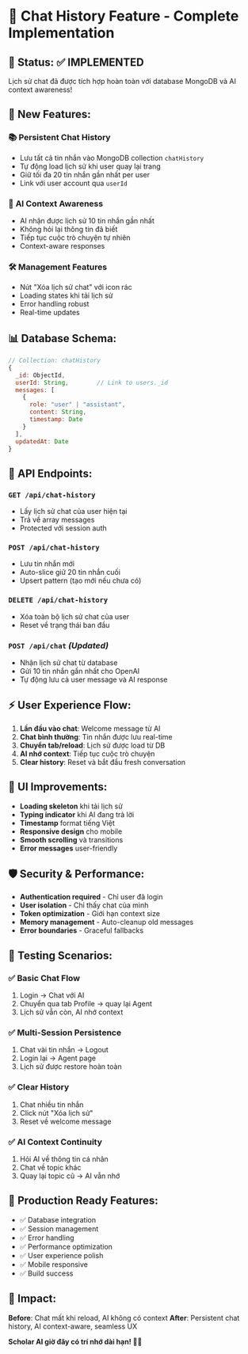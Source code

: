 # 💬 Chat History Feature - Complete Implementation

## 🎯 **Status: ✅ IMPLEMENTED**

Lịch sử chat đã được tích hợp hoàn toàn với database MongoDB và AI context awareness!

## 🚀 **New Features:**

### 📚 **Persistent Chat History**

- Lưu tất cả tin nhắn vào MongoDB collection `chatHistory`
- Tự động load lịch sử khi user quay lại trang
- Giữ tối đa 20 tin nhắn gần nhất per user
- Link với user account qua `userId`

### 🧠 **AI Context Awareness**

- AI nhận được lịch sử 10 tin nhắn gần nhất
- Không hỏi lại thông tin đã biết
- Tiếp tục cuộc trò chuyện tự nhiên
- Context-aware responses

### 🛠️ **Management Features**

- Nút "Xóa lịch sử chat" với icon rác
- Loading states khi tải lịch sử
- Error handling robust
- Real-time updates

## 📊 **Database Schema:**

```javascript
// Collection: chatHistory
{
  _id: ObjectId,
  userId: String,        // Link to users._id
  messages: [
    {
      role: "user" | "assistant",
      content: String,
      timestamp: Date
    }
  ],
  updatedAt: Date
}
```

## 🔄 **API Endpoints:**

### `GET /api/chat-history`

- Lấy lịch sử chat của user hiện tại
- Trả về array messages
- Protected với session auth

### `POST /api/chat-history`

- Lưu tin nhắn mới
- Auto-slice giữ 20 tin nhắn cuối
- Upsert pattern (tạo mới nếu chưa có)

### `DELETE /api/chat-history`

- Xóa toàn bộ lịch sử chat của user
- Reset về trạng thái ban đầu

### `POST /api/chat` _(Updated)_

- Nhận lịch sử chat từ database
- Gửi 10 tin nhắn gần nhất cho OpenAI
- Tự động lưu cả user message và AI response

## ⚡ **User Experience Flow:**

1. **Lần đầu vào chat**: Welcome message từ AI
2. **Chat bình thường**: Tin nhắn được lưu real-time
3. **Chuyển tab/reload**: Lịch sử được load từ DB
4. **AI nhớ context**: Tiếp tục cuộc trò chuyện
5. **Clear history**: Reset và bắt đầu fresh conversation

## 🎨 **UI Improvements:**

- **Loading skeleton** khi tải lịch sử
- **Typing indicator** khi AI đang trả lời
- **Timestamp** format tiếng Việt
- **Responsive design** cho mobile
- **Smooth scrolling** và transitions
- **Error messages** user-friendly

## 🛡️ **Security & Performance:**

- **Authentication required** - Chỉ user đã login
- **User isolation** - Chỉ thấy chat của mình
- **Token optimization** - Giới hạn context size
- **Memory management** - Auto-cleanup old messages
- **Error boundaries** - Graceful fallbacks

## 🧪 **Testing Scenarios:**

### ✅ **Basic Chat Flow**

1. Login → Chat với AI
2. Chuyển qua tab Profile → quay lại Agent
3. Lịch sử vẫn còn, AI nhớ context

### ✅ **Multi-Session Persistence**

1. Chat vài tin nhắn → Logout
2. Login lại → Agent page
3. Lịch sử được restore hoàn toàn

### ✅ **Clear History**

1. Chat nhiều tin nhắn
2. Click nút "Xóa lịch sử"
3. Reset về welcome message

### ✅ **AI Context Continuity**

1. Hỏi AI về thông tin cá nhân
2. Chat về topic khác
3. Quay lại topic cũ → AI vẫn nhớ

## 🚀 **Production Ready Features:**

- ✅ Database integration
- ✅ Session management
- ✅ Error handling
- ✅ Performance optimization
- ✅ User experience polish
- ✅ Mobile responsive
- ✅ Build success

## 🎯 **Impact:**

**Before**: Chat mất khi reload, AI không có context
**After**: Persistent chat history, AI context-aware, seamless UX

**Scholar AI giờ đây có trí nhớ dài hạn! 🧠✨**
